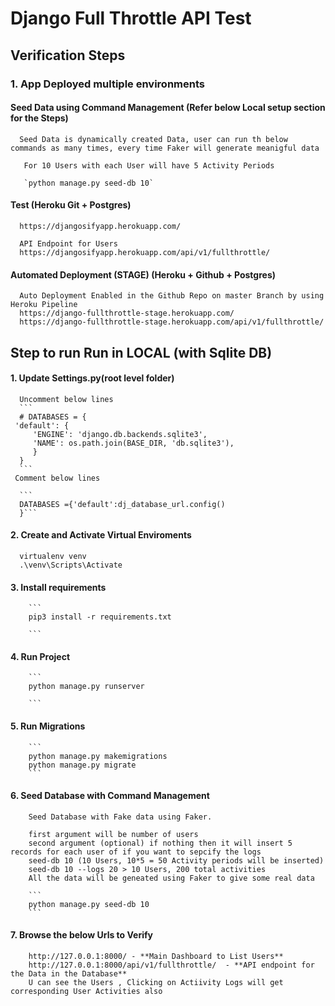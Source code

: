 # Django Full Throttle API Test

## Verification Steps

### 1. App Deployed multiple environments

#### Seed Data using Command Management (Refer below Local setup section for the Steps)
      
      Seed Data is dynamically created Data, user can run th below commands as many times, every time Faker will generate meanigful data
      
       For 10 Users with each User will have 5 Activity Periods
       
       `python manage.py seed-db 10`
      

#### Test (Heroku Git + Postgres)  

      https://djangosifyapp.herokuapp.com/
      
      API Endpoint for Users
      https://djangosifyapp.herokuapp.com/api/v1/fullthrottle/
    
#### Automated Deployment (STAGE) (Heroku + Github + Postgres)

      Auto Deployment Enabled in the Github Repo on master Branch by using Heroku Pipeline
      https://django-fullthrottle-stage.herokuapp.com/
      https://django-fullthrottle-stage.herokuapp.com/api/v1/fullthrottle/


## Step to run Run in LOCAL (with Sqlite DB)

#### 1. Update Settings.py(root level folder)
      Uncomment below lines
      ```
      # DATABASES = {
     'default': {
         'ENGINE': 'django.db.backends.sqlite3',
         'NAME': os.path.join(BASE_DIR, 'db.sqlite3'),
         }
      }
      ```
     Comment below lines
      
      ```
      DATABASES ={'default':dj_database_url.config()
      }```
#### 2. Create and Activate Virtual Enviroments
      virtualenv venv
      .\venv\Scripts\Activate

#### 3. Install requirements
        ```
        pip3 install -r requirements.txt
        
        ```
#### 4. Run Project
        ```
        python manage.py runserver
        
        ```
#### 5. Run Migrations
        ```
        python manage.py makemigrations
        python manage.py migrate
        ```

#### 6. Seed Database with Command Management 
        Seed Database with Fake data using Faker.
        
        first argument will be number of users 
        second argument (optional) if nothing then it will insert 5 records for each user of if you want to sepcify the logs
        seed-db 10 (10 Users, 10*5 = 50 Activity periods will be inserted)
        seed-db 10 --logs 20 > 10 Users, 200 total activities
        All the data will be geneated using Faker to give some real data
        
        ```
        python manage.py seed-db 10
        ```

#### 7. Browse the below Urls to Verify

        http://127.0.0.1:8000/ - **Main Dashboard to List Users**
        http://127.0.0.1:8000/api/v1/fullthrottle/  - **API endpoint for the Data in the Database**
        U can see the Users , Clicking on Actiivity Logs will get corresponding User Activities also
        
    

